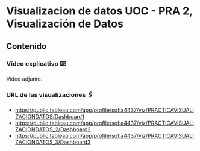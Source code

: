 # Visualizacion de datos UOC - PRA 2, Visualización de Datos

## Contenido

### Vídeo explicativo ⌨️

Vídeo adjunto.

### URL de las visualizaciones 🖇️ 

* https://public.tableau.com/app/profile/sofia4437/viz/PRACTICAVISUALIZACIONDATOS/Dashboard1
* https://public.tableau.com/app/profile/sofia4437/viz/PRACTICAVISUALIZACIONDATOS_2/Dashboard2
* https://public.tableau.com/app/profile/sofia4437/viz/PRACTICAVISUALIZACIONDATOS_3/Dashboard3
